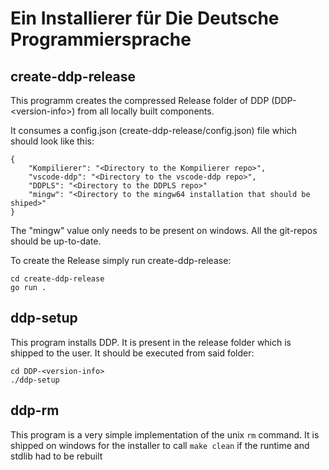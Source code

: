 # Ein Installierer für Die Deutsche Programmiersprache

## create-ddp-release

This programm creates the compressed Release folder of
DDP (DDP-\<version-info>) from all locally built components.

It consumes a config.json (create-ddp-release/config.json) file which should look like this:

	{
		"Kompilierer": "<Directory to the Kompilierer repo>",
		"vscode-ddp": "<Directory to the vscode-ddp repo>",
		"DDPLS": "<Directory to the DDPLS repo>"
		"mingw": "<Directory to the mingw64 installation that should be shiped>"
	}

The "mingw" value only needs to be present on windows.
All the git-repos should be up-to-date.

To create the Release simply run create-ddp-release:

```
cd create-ddp-release
go run .
```

## ddp-setup

This program installs DDP.
It is present in the release folder which is shipped to the user.
It should be executed from said folder:

```
cd DDP-<version-info>
./ddp-setup
```

## ddp-rm

This program is a very simple implementation of the unix `rm` command.
It is shipped on windows for the installer to call `make clean` if the
runtime and stdlib had to be rebuilt
